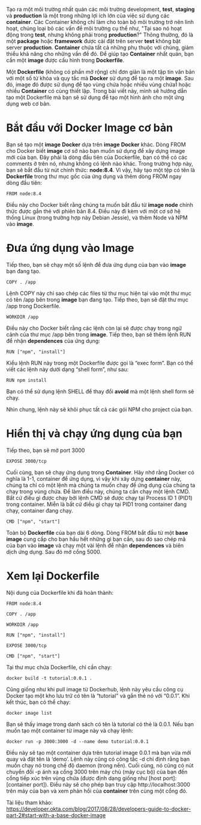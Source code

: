Tạo ra một môi trường nhất quán các môi trường development, **test**, **staging** và **production** là một trong những lợi ích lớn của việc sử dụng các **container**. Các Container không chỉ làm cho toàn bộ môi trường trở nên linh hoạt, chúng loại bỏ các vấn đề môi trường cụ thể như, "Tại sao nó hoạt động trong **test**, nhưng không phải trong **production**?" Thông thường, đó là một **package** hoặc **framework** được cài đặt trên server **test** không bật server **production**. **Container** chứa tất cả những phụ thuộc với chúng, giảm thiểu khả năng cho những vấn đề đó. Để giúp tạo **Container** nhất quán, bạn cần một **image** được cấu hình trong **Dockerfile**.

Một **Dockerfile** (không có phần mở rộng) chỉ đơn giản là một tập tin văn bản với một số từ khóa và quy tắc mà **Docker** sử dụng để tạo ra một **image**. Sau đó, image đó được sử dụng để tạo vùng chứa hoặc nhiều vùng chứa1 hoặc nhiều **Container** có cùng thiết lập. Trong bài viết này, mình sẽ hướng dẫn tạo một Dockerfile mà bạn sẽ sử dụng để tạo một hình ảnh cho một ứng dụng web cơ bản.

# Bắt đầu với Docker Image cơ bản
Bạn sẽ tạo một **image** **Docker** dựa trên **image** **Docker** khác. Dòng FROM cho Docker biết **image** cơ sở nào bạn muốn sử dụng để xây dựng image mới của bạn. Đây phải là dòng đầu tiên của Dockerfile, bạn có thể có các comments ở trên nó, nhưng không có lệnh nào khác. Trong trường hợp này, bạn sẽ bắt đầu từ nút chính thức: **node:8.4**. Vì vậy, hãy tạo một tệp có tên là **Dockerfile** trong thư mục gốc của ứng dụng và thêm dòng FROM ngay dòng đầu tiên:
```
FROM node:8.4
```
Điều này cho Docker biết rằng chúng ta muốn bắt đầu từ **image node** chính thức được gắn thẻ với phiên bản 8.4. Điều này đi kèm với một cơ sở hệ thống Linux (trong trường hợp này Debian Jessie), và thêm Node và NPM vào **image**.
# Đưa ứng dụng vào Image
Tiếp theo, bạn sẽ chạy một số lệnh để đưa ứng dụng của bạn vào **image** bạn đang tạo.
```
COPY . /app
```
Lệnh COPY này chỉ sao chép các files từ thư mục hiện tại vào một thư mục có tên /app bên trong **image** bạn đang tạo.
Tiếp theo, bạn sẽ đặt thư mục /app trong Dockerfile.
```
WORKDIR /app
```
Điều này cho Docker biết rằng các lệnh còn lại sẽ được chạy trong ngữ cảnh của thư mục /app bên trong **image**. Tiếp theo, bạn sẽ thêm lệnh RUN để nhận **dependences** của ứng dụng:
```
RUN ["npm", "install"]
```
Kiểu lệnh RUN này trong một Dockerfile được gọi là “exec form”. Bạn có thể viết các lệnh này dưới dạng “shell form”, như sau:
```
RUN npm install
```
 Bạn có thể sử dụng lệnh SHELL để thay đổi **avoid** mà một lệnh shell form sẽ chạy.

Nhìn chung, lệnh này sẽ khôi phục tất cả các gói NPM cho project của bạn.
# Hiển thị và chạy ứng dụng của bạn
Tiếp theo, bạn sẽ mở port 3000
```
EXPOSE 3000/tcp
```
Cuối cùng, bạn sẽ chạy ứng dụng trong **Container**. Hãy nhớ rằng Docker có nghĩa là 1-1, container để ứng dụng, vì vậy khi xây dựng **container** này, chúng ta chỉ có một lệnh mà chúng ta muốn chạy để ứng dụng của chúng ta chạy trong vùng chứa. Để làm điều này, chúng ta cần chạy một lệnh CMD. Bất cứ điều gì được chạy bởi lệnh CMD sẽ được chạy tại Process ID 1 (PID1) trong container. Miễn là bất cứ điều gì chạy tại PID1 trong container đang chạy, container đang chạy.
```
CMD ["npm", "start"]
```
Toàn bộ **Dockerfile** của bạn dài 6 dòng. Dòng FROM bắt đầu từ một **base image** cung cấp cho bạn hầu hết những gì bạn cần, sau đó sao chép mã của bạn vào **image** và chạy một vài lệnh để nhận **dependences** và biên dịch ứng dụng. Sau đó mở cổng 5000.
# Xem lại Dockerfile
Nội dung của Dockerfile khi đã hoàn thành:
```
FROM node:8.4

COPY . /app

WORKDIR /app

RUN ["npm", "install"]

EXPOSE 3000/tcp

CMD ["npm", "start"]
```
Tại thư mục chứa Dockerfile, chỉ cần chạy:
```
docker build -t tutorial:0.0.1 .
```
Cũng giống như khi pull image từ Dockerhub, lệnh này yêu cầu công cụ Docker tạo một kho lưu trữ có tên là “tutorial” và gắn thẻ nó với “0.0.1”.
Khi kết thúc, bạn có thể chạy:
```
docker image list
```
Bạn sẽ thấy image trong danh sách có tên là tutorial có thẻ là 0.0.1. Nếu bạn muốn tạo một container từ image này và chạy lệnh:
```
docker run -p 3000:3000 -d --name demo tutorial:0.0.1  
```
Điều này sẽ tạo một container dựa trên tutorial image  0.0.1 mà bạn vừa mới quay và đặt tên là ‘demo’. Lệnh này cũng có công tắc -d chỉ định rằng bạn muốn chạy nó trong chế độ daemon (trong nền). Cuối cùng, nó cũng có nút chuyển đổi -p ánh xạ cổng 3000 trên máy chủ (máy cục bộ) của bạn đến cổng tiếp xúc trên vùng chứa (được định dạng giống như [host port]:[container port]). Điều này sẽ cho phép bạn truy cập http://localhost:3000 trên máy của bạn và xem phản hồi của **container** trên cùng một cổng đó.

Tài liệu tham khảo: https://developer.okta.com/blog/2017/08/28/developers-guide-to-docker-part-2#start-with-a-base-docker-image